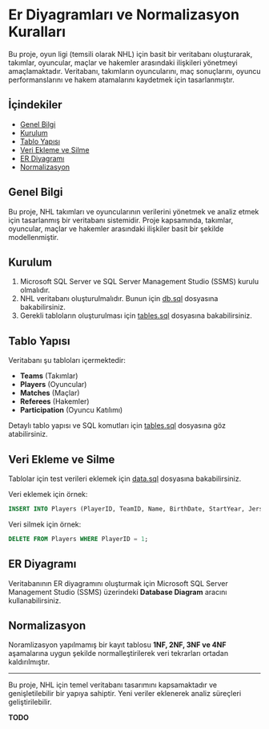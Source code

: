 # Er Diyagramları ve Normalizasyon Kuralları

Bu proje, oyun ligi (temsili olarak NHL) için basit bir veritabanı oluşturarak, takımlar, oyuncular, maçlar ve hakemler arasındaki ilişkileri yönetmeyi amaçlamaktadır. Veritabanı, takımların oyuncularını, maç sonuçlarını, oyuncu performanslarını ve hakem atamalarını kaydetmek için tasarlanmıştır.


## İçindekiler
- [Genel Bilgi](#genel-bilgi)
- [Kurulum](#kurulum)
- [Tablo Yapısı](#tablo-yapısı)
- [Veri Ekleme ve Silme](#veri-ekleme-ve-silme)
- [ER Diyagramı](#er-diyagramı)
- [Normalizasyon](#normalizasyon)

## Genel Bilgi
Bu proje, NHL takımları ve oyuncularının verilerini yönetmek ve analiz etmek için tasarlanmış bir veritabanı sistemidir. Proje kapsamında, takımlar, oyuncular, maçlar ve hakemler arasındaki ilişkiler basit bir şekilde modellenmiştir.

## Kurulum
1. Microsoft SQL Server ve SQL Server Management Studio (SSMS) kurulu olmalıdır.
2. NHL veritabanı oluşturulmalıdır. Bunun için [db.sql](https://github.com/zahidayturan/codes-database-lab-course/blob/main/labwork-2/db.sql) dosyasına bakabilirsiniz.
3. Gerekli tabloların oluşturulması için [tables.sql](https://github.com/zahidayturan/codes-database-lab-course/blob/main/labwork-2/tables.sql) dosyasına bakabilirsiniz.

## Tablo Yapısı
Veritabanı şu tabloları içermektedir:
- **Teams** (Takımlar)
- **Players** (Oyuncular)
- **Matches** (Maçlar)
- **Referees** (Hakemler)
- **Participation** (Oyuncu Katılımı)

Detaylı tablo yapısı ve SQL komutları için [tables.sql](https://github.com/zahidayturan/codes-database-lab-course/blob/main/labwork-2/tables.sql) dosyasına göz atabilirsiniz.

## Veri Ekleme ve Silme
Tablolar için test verileri eklemek için [data.sql](https://github.com/zahidayturan/codes-database-lab-course/blob/main/labwork-2/data.sql) dosyasına bakabilirsiniz.

Veri eklemek için örnek:
```sql
INSERT INTO Players (PlayerID, TeamID, Name, BirthDate, StartYear, JerseyNumber) VALUES (1, 1, 'Chris Kreider', '1991-04-30', 2012, 20);
```

Veri silmek için örnek:
```sql
DELETE FROM Players WHERE PlayerID = 1;
```

## ER Diyagramı
Veritabanının ER diyagramını oluşturmak için Microsoft SQL Server Management Studio (SSMS) üzerindeki **Database Diagram** aracını kullanabilirsiniz.

## Normalizasyon
Noramlizasyon yapılmamış bir kayıt tablosu **1NF, 2NF, 3NF ve 4NF** aşamalarına uygun şekilde normalleştirilerek veri tekrarları ortadan kaldırılmıştır. 

---

Bu proje, NHL için temel veritabanı tasarımını kapsamaktadır ve genişletilebilir bir yapıya sahiptir. Yeni veriler eklenerek analiz süreçleri geliştirilebilir. 

**TODO**
